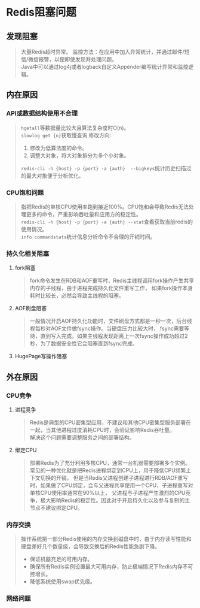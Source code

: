 # Redis阻塞问题

## 发现阻塞
> 大量Redis超时异常。 监控方法：在应用中加入异常统计，并通过邮件/短信/微信报警，以便即使发现并处理问题。  
> Java中可以通过log4j或者logback自定义Appender编写统计异常和监控逻辑。   

## 内在原因
### API或数据结构使用不合理
> `hgetall`等数据量比较大且算法复杂度时O(n)。    
> `slowlog get {n}`获取慢查询
> 修改方向: 
>    1. 修改为低算法度的命令。   
>    2. 调整大对象，将大对象拆分为多个小对象。      
> 
> `redis-cli -h {host} -p {port} -a {auth}  --bigkeys`统计历史扫描过的最大对象便于分析优化。

### CPU饱和问题
> 指把Redis的单核CPU使用率跑到接近100%。CPU饱和会导致Redis无法处理更多的命令，严重影响吞吐量和应用方的稳定性。   
> `redis-cli -h {host} -p {port} -a {auth} --stat`查看获取当前redis的使用情况。      
> `info commandstats`统计信息分析命令不合理的开销时间。  

### 持久化相关阻塞
1. fork阻塞
   > fork命令发生在RDB和AOF重写时，Redis主线程调用fork操作产生共享内存的子线程，由于进程完成持久化文件重写工作，
   > 如果fork操作本身耗时比较长，必然会导致主线程的阻塞。   

2. AOF刷盘阻塞
   > 一般情况开启AOF持久化功能时，文件刷盘方式都是一秒一次，后台线程每秒对AOF文件做fsync操作。当硬盘压力比较大时，
   > fsync需要等待，直到写入完成。如果主线程发现距离上一次fsync操作成功超过2秒，为了数据安全性它会阻塞直到fsync完成。
 
3. HugePage写操作阻塞

## 外在原因  
### CPU竞争
1. 进程竞争
   > Redis是典型的CPU密集型应用，不建议和其他CPU密集型服务部署在一起，当其他进程过度消耗CPU时，会验证影响Redis吞吐量。  
   > 解决这个问题需要调整服务之间的部署结构。   

2. 绑定CPU
   > 部署Redis为了充分利用多核CPU，通常一台机器需要部署多个实例。常见的一种优化就是把Redis进程绑定到CPU上，用于降低CPU频繁上下文切换的开销，
   > 但是当Redis父进程创建子进程进行RDB/AOF重写时，如果做了CPU绑定，会与父进程共享使用一个CPU，子进程重写对单核CPU使用率通常在90%以上，
   > 父进程与子进程产生激烈的CPU竞争，极大影响Redis的稳定性。因此对于开启持久化以及参与复制的主节点不建议绑定CPU。   

### 内存交换
   > 操作系统把一部分Redis使用的内存交换到磁盘中时，由于内存读写性能和硬盘差好几个数量级，会导致交换后的Redis性能急剧下降。   
   > - 保证机器充足的可用内存。   
   > - 确保所有Redis实例设置最大可用内存，防止极端情况下Redis内存不可控增长。   
   > - 降低系统使用swap优先级。

### 网络问题